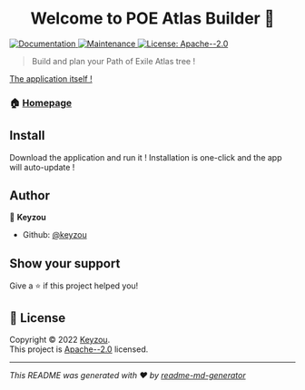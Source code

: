 <h1 align="center">Welcome to POE Atlas Builder 👋</h1>
<p>
  <a href="https://github.com/keyzou/POEAtlasBuilder#readme" target="_blank">
    <img alt="Documentation" src="https://img.shields.io/badge/documentation-yes-brightgreen.svg" />
  </a>
  <a href="https://github.com/keyzou/POEAtlasBuilder/graphs/commit-activity" target="_blank">
    <img alt="Maintenance" src="https://img.shields.io/badge/Maintained%3F-yes-green.svg" />
  </a>
  <a href="https://github.com/keyzou/POEAtlasBuilder/blob/master/LICENSE" target="_blank">
    <img alt="License: Apache--2.0" src="https://img.shields.io/github/license/keyzou/POE Atlas Builder" />
  </a>
</p>

> Build and plan your Path of Exile Atlas tree !

[The application itself !](Screenshot.png)

### 🏠 [Homepage](https://github.com/keyzou/POEAtlasBuilder)

## Install

Download the application and run it ! Installation is one-click and the app will auto-update !

## Author

👤 **Keyzou**

- Github: [@keyzou](https://github.com/keyzou)

## Show your support

Give a ⭐️ if this project helped you!

## 📝 License

Copyright © 2022 [Keyzou](https://github.com/keyzou).<br />
This project is [Apache--2.0](https://github.com/keyzou/POEAtlasBuilder/blob/master/LICENSE) licensed.

---

_This README was generated with ❤️ by [readme-md-generator](https://github.com/kefranabg/readme-md-generator)_

